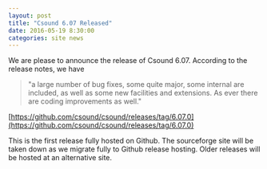 ```yaml
---
layout: post
title: "Csound 6.07 Released"
date: 2016-05-19 8:30:00
categories: site news 
---
```


We are please to announce the release of Csound 6.07. According to the
release notes, we have


> "a large number of bug fixes, some quite major, some internal are
> included, as well as some new facilities and extensions. As ever
> there are coding improvements as well."



[https://github.com/csound/csound/releases/tag/6.07.0](https://github.com/csound/csound/releases/tag/6.07.0)

This is the first release fully hosted on Github. The sourceforge site
will be taken down as we migrate fully to Github release hosting. Older
releases will be hosted at an alternative site.

